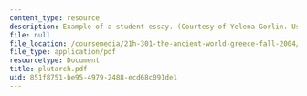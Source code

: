 ```yaml
---
content_type: resource
description: Example of a student essay. (Courtesy of Yelena Gorlin. Used with permission.)
file: null
file_location: /coursemedia/21h-301-the-ancient-world-greece-fall-2004/851f8751be9549792488ecd68c091de1_plutarch.pdf
file_type: application/pdf
resourcetype: Document
title: plutarch.pdf
uid: 851f8751-be95-4979-2488-ecd68c091de1
---
```

